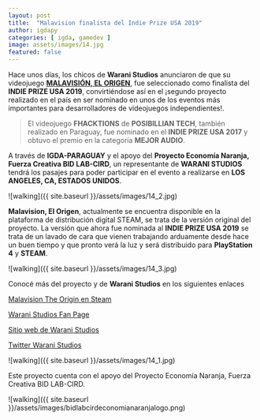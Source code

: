 ```yaml
---
layout: post
title:  "Malavision finalista del Indie Prize USA 2019"
author: igdapy
categories: [ igda, gamedev ]
image: assets/images/14.jpg
featured: false
---
```

Hace unos días, los chicos de **Warani Studios** anunciaron de que su videojuego **[MALAVISIÓN, EL ORIGEN][steam]**, fue seleccionado como finalista del **INDIE PRIZE USA 2019**, convirtiéndose así en el ¡segundo proyecto realizado en el país en ser nominado en unos de los eventos más importantes para desarrolladores de videojuegos independientes!. 

> El videojuego **FHACKTIONS** de **POSIBILLIAN TECH**, también realizado en Paraguay, fue nominado en el **INDIE PRIZE USA 2017** y obtuvo el premio en la categoría **MEJOR AUDIO**.

A través de **IGDA-PARAGUAY** y el apoyo del **Proyecto Economía Naranja, Fuerza Creativa BID LAB-CIRD**, un representante de **WARANI STUDIOS** tendrá los pasajes para poder participar en el evento a realizarse en **LOS ANGELES, CA, ESTADOS UNIDOS**.

![walking]({{ site.baseurl }}/assets/images/14_2.jpg)

**Malavision, El Origen**, actualmente se encuentra disponible en la plataforma de distribución digital STEAM, se trata de la versión original del proyecto. La versión que ahora fue nominada al **INDIE PRIZE USA 2019** se trata de un lavado de cara que vienen trabajando arduamente desde hace un buen tiempo y que pronto verá la luz y será distribuido para **PlayStation 4** y **STEAM**.

![walking]({{ site.baseurl }}/assets/images/14_3.jpg)

Conocé más del proyecto y de **Warani Studios** en los siguientes enlaces

[Malavision The Origin en Steam][steam]

[Warani Studios Fan Page][fp]

[Sitio web de Warani Studios][web]

[Twitter Warani Studios][tw]

[fp]:https://www.facebook.com/waranistudios/
[web]:http://waranistudios.com/
[tw]:https://twitter.com/waranistudios
[steam]:https://store.steampowered.com/app/511490/Malavision_The_Origin/

![walking]({{ site.baseurl }}/assets/images/14_1.jpg)

Este proyecto cuenta con el apoyo del Proyecto Economía Naranja, Fuerza Creativa BID LAB-CIRD.

![walking]({{ site.baseurl }}/assets/images/bidlabcirdeconomianaranjalogo.png)
